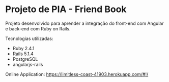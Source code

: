 # Projeto de PIA - Friend Book
Projeto desenvolvido para aprender a integração do front-end com Angular e back-end com Ruby on Rails.

Tecnologias utilizadas:

* Ruby 2.4.1
* Rails 5.1.4
* PostgreSQL
* angularjs-rails

Online Application: <a href="https://limitless-coast-41903.herokuapp.com/#!/" target="_blank">https://limitless-coast-41903.herokuapp.com/#!/</a>
